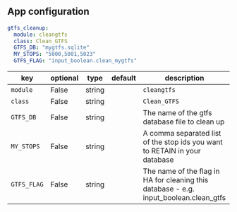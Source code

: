 
## App configuration

```yaml
gtfs_cleanup:
  module: cleangtfs
  class: Clean_GTFS
  GTFS_DB: "mygtfs.sqlite"
  MY_STOPS: "5000,5001,5023"
  GTFS_FLAG: "input_boolean.clean_mygtfs"
```

key | optional | type | default | description
-- | -- | -- | -- | --
`module` | False | string | | `cleangtfs`
`class` | False | string | | `Clean_GTFS`
`GTFS_DB` | False | string || The name of the gtfs database file to clean up
`MY_STOPS` | False | string || A comma separated list of the stop ids you want to RETAIN in your database
`GTFS_FLAG` | False | string || The name of the flag in HA for cleaning this database - e.g. input_boolean.clean_gtfs 

